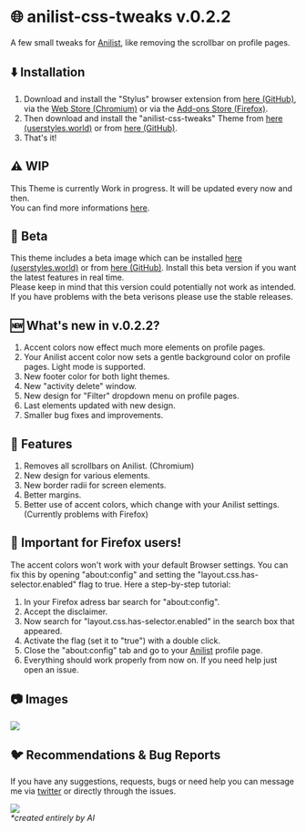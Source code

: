 # 🌐 anilist-css-tweaks v.0.2.2
A few small tweaks for [Anilist](https://anilist.co/), like removing the scrollbar on profile pages.

## ⬇️ Installation
1. Download and install the "Stylus" browser extension from [here (GitHub)](https://github.com/openstyles/stylus), via the [Web Store (Chromium)](https://chrome.google.com/webstore/detail/stylus/clngdbkpkpeebahjckkjfobafhncgmne?) or via the [Add-ons Store (Firefox)](https://addons.mozilla.org/de/firefox/addon/styl-us/).
2. Then download and install the "anilist-css-tweaks" Theme from [here (userstyles.world)](https://userstyles.world/style/9234/anilist-css-tweaks) or from [here (GitHub)](https://raw.githubusercontent.com/css-tweaks/anilist-css-tweaks/main/anilist-tweaks.user.css).
3. That's it!

## ⚠️ WIP
This Theme is currently Work in progress. It will be updated every now and then. <br>
You can find more informations [here](https://github.com/orgs/css-tweaks/projects/3).

## 🐞 Beta
This theme includes a beta image which can be installed [here (userstyles.world)](https://userstyles.world/style/9250/anilist-css-tweaks-beta) or from [here (GitHub)](https://raw.githubusercontent.com/css-tweaks/anilist-css-tweaks/main/beta-version/anilist-tweaks-beta.user.css). Install this beta version if you want the latest features in real time.<br>Please keep in mind that this version could potentially not work as intended. If you have problems with the beta verisons please use the stable releases.

## 🆕 What's new in v.0.2.2?
1. Accent colors now effect much more elements on profile pages.
2. Your Anilist accent color now sets a gentle background color on profile pages. Light mode is supported.
3. New footer color for both light themes.
4. New "activity delete" window.
5. New design for "Filter" dropdown menu on profile pages.
6. Last elements updated with new design.
7. Smaller bug fixes and improvements.

## 🌟 Features
1. Removes all scrollbars on Anilist. (Chromium)
2. New design for various elements.
3. New border radii for screen elements.
4. Better margins.
5. Better use of accent colors, which change with your Anilist settings. (Currently problems with Firefox)

## 🦊 Important for Firefox users!
The accent colors won't work with your default Browser settings. You can fix this by opening "about:config" and setting the "layout.css.has-selector.enabled" flag to true. Here a step-by-step tutorial:
1. In your Firefox adress bar search for "about:config".
2. Accept the disclaimer.
3. Now search for "layout.css.has-selector.enabled" in the search box that appeared.
4. Activate the flag (set it to "true") with a double click.
5. Close the "about:config" tab and go to your [Anilist](https://anilist.co/) profile page.
8. Everything should work properly from now on. If you need help just open an issue.

## 📷 Images
<img src="https://i.imgur.com/kwtkSch.png"/>

## 🐦 Recommendations & Bug Reports
If you have any suggestions, requests, bugs or need help you can message me via [twitter](https://twitter.com/Matewoo_) or directly through the issues.

<img src="https://i.imgur.com/BwF6p8e.png"/> <br>
_*created entirely by AI_
